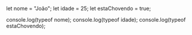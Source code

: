 let nome = "João";
let idade = 25;
let estaChovendo = true;

console.log(typeof nome);
console.log(typeof idade);
console.log(typeof estaChovendo);
